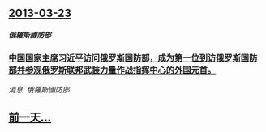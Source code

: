 ## [2013-03-23](/news/2013/03/23/index.md)

##### 俄羅斯國防部
### [ 中国国家主席习近平访问俄罗斯国防部，成为第一位到访俄罗斯国防部并参观俄罗斯联邦武装力量作战指挥中心的外国元首。](/news/2013/03/23/中国国家主席习近平访问俄罗斯国防部-成为第一位到访俄罗斯国防部并参观俄罗斯联邦武装力量作战指挥中心的外国元首.md)
_消息: 俄羅斯國防部_

## [前一天...](/news/2013/03/22/index.md)

